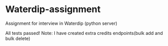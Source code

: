 # Waterdip-assignment
Assignment for interview in Waterdip (python server)

All tests passed!
Note: I have created extra credits endpoints(bulk add and bulk delete) 
